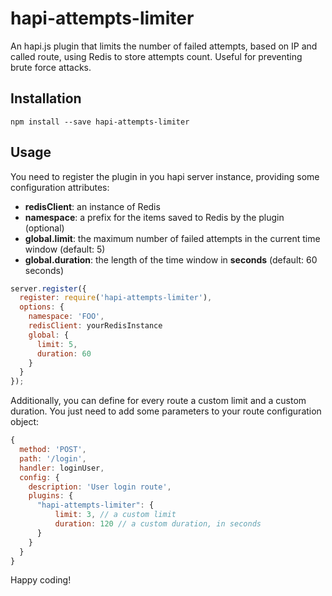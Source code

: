 # hapi-attempts-limiter
An hapi.js plugin that limits the number of failed attempts, based on IP and called route, 
using Redis to store attempts count. Useful for preventing brute force attacks.

## Installation

```
npm install --save hapi-attempts-limiter
```

## Usage

You need to register the plugin in you hapi server instance, providing some configuration attributes:

* **redisClient**: an instance of Redis
* **namespace**: a prefix for the items saved to Redis by the plugin (optional)
* **global.limit**: the maximum number of failed attempts in the current time window (default: 5)
* **global.duration**: the length of the time window in **seconds** (default: 60 seconds)

```javascript
server.register({
  register: require('hapi-attempts-limiter'),
  options: {
    namespace: 'FOO',
    redisClient: yourRedisInstance
    global: {
      limit: 5,
      duration: 60
    }
  }
});
```

Additionally, you can define for every route a custom limit and a custom duration. You just need to add some parameters
to your route configuration object:

```javascript
{
  method: 'POST',
  path: '/login',
  handler: loginUser,
  config: {
    description: 'User login route',
    plugins: {
      "hapi-attempts-limiter": {
          limit: 3, // a custom limit
          duration: 120 // a custom duration, in seconds
      }
    }
  }
}
```
Happy coding!
